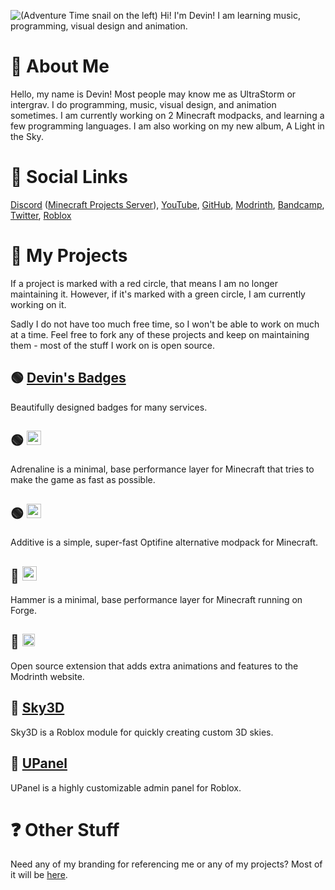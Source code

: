 ![(Adventure Time snail on the left) Hi! I'm Devin! I am learning music, programming, visual design and animation.](https://github.com/intergrav/Branding/blob/main/personal/profile/profile_card_512h.png)

# 📰 About Me

Hello, my name is Devin! Most people may know me as UltraStorm or intergrav. I do programming, music, visual design, and animation sometimes. I am currently working on 2 Minecraft modpacks, and learning a few programming languages. I am also working on my new album, A Light in the Sky.

# 👋 Social Links
[Discord](https://discord.com/users/418219211043897344) ([Minecraft Projects Server](https://discord.gg/36Tv44cYte)), [YouTube](https://youtube.com/c/UltraStorm), [GitHub](https://github.com/intergrav), [Modrinth](https://modrinth.com/user/UltraStorm), [Bandcamp](https://ultrastorm.bandcamp.com/), [Twitter](https://twitter.com/Ultr4Storm), [Roblox](https://roblox.com/users/35643110/profile/)

# 📝 My Projects
If a project is marked with a red circle, that means I am no longer maintaining it. However, if it's marked with a green circle, I am currently working on it. 

Sadly I do not have too much free time, so I won't be able to work on much at a time. Feel free to fork any of these projects and keep on maintaining them - most of the stuff I work on is open source.

## 🟢 [Devin's Badges](https://github.com/intergrav/devins-badges)
Beautifully designed badges for many services.

## 🟢 <a href="https://github.com/intergrav/Adrenaline"><img alt="Adrenaline" src="https://github.com/intergrav/Branding/blob/main/adrenaline/adrenaline_text_256h.png" height="23"></a>
Adrenaline is a minimal, base performance layer for Minecraft that tries to make the game as fast as possible.

## 🟢 <a href="https://github.com/intergrav/Additive"><img alt="Additive" src="https://github.com/intergrav/Branding/blob/main/additive/additive_text_256h.png" height="23"></a>
Additive is a simple, super-fast Optifine alternative modpack for Minecraft.

## 🔴 <a href="https://github.com/intergrav/Hammer"><img alt="Hammer" src="https://github.com/intergrav/Branding/blob/main/hammer/hammer_text_256h.png" height="23"></a>
Hammer is a minimal, base performance layer for Minecraft running on Forge.

## 🔴 <a href="https://github.com/intergrav/Modrinth-Extra"><img alt="Modrinth Extra" src="https://github.com/intergrav/Branding/blob/main/modrinthextra/dark_darker_textbig_48h.png" height="20"></a>
Open source extension that adds extra animations and features to the Modrinth website.

## 🔴 [Sky3D](https://github.com/intergrav/Sky3D)
Sky3D is a Roblox module for quickly creating custom 3D skies.

## 🔴 [UPanel](https://github.com/intergrav/UPanel)
UPanel is a highly customizable admin panel for Roblox.

# ❓ Other Stuff
Need any of my branding for referencing me or any of my projects? Most of it will be [here](https://github.com/intergrav/Branding).
